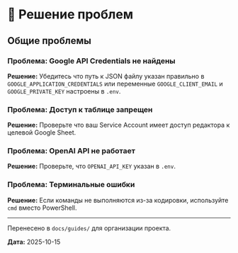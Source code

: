 # 🔧 Решение проблем

## Общие проблемы

### Проблема: Google API Credentials не найдены
**Решение:** Убедитесь что путь к JSON файлу указан правильно в `GOOGLE_APPLICATION_CREDENTIALS` или переменные `GOOGLE_CLIENT_EMAIL` и `GOOGLE_PRIVATE_KEY` настроены в `.env`.

### Проблема: Доступ к таблице запрещен
**Решение:** Проверьте что ваш Service Account имеет доступ редактора к целевой Google Sheet.

### Проблема: OpenAI API не работает
**Решение:** Проверьте, что `OPENAI_API_KEY` указан в `.env`.

### Проблема: Терминальные ошибки
**Решение:** Если команды не выполняются из-за кодировки, используйте `cmd` вместо PowerShell.

---

Перенесено в `docs/guides/` для организации проекта.

**Дата:** 2025-10-15

